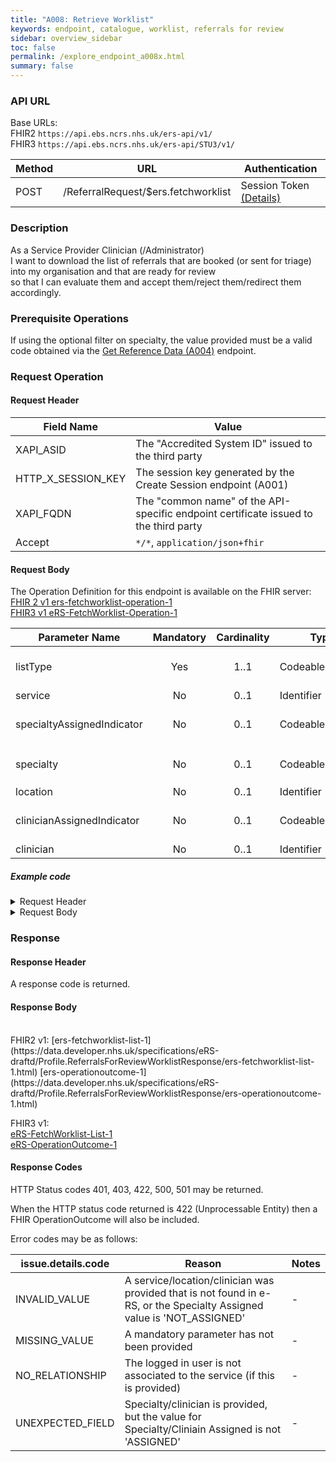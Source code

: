 ```yaml
---
title: "A008: Retrieve Worklist"
keywords: endpoint, catalogue, worklist, referrals for review
sidebar: overview_sidebar
toc: false
permalink: /explore_endpoint_a008x.html
summary: false
---
```


### API URL
Base URLs:  
FHIR2	`https://api.ebs.ncrs.nhs.uk/ers-api/v1/`  
FHIR3	`https://api.ebs.ncrs.nhs.uk/ers-api/STU3/v1/`

| Method | URL | Authentication |
| -------------| --- | ---------------- |
| POST | /ReferralRequest/$ers.fetchworklist | Session Token [(Details)](develop_business_flow_bf001.html) |

### Description
As a Service Provider Clinician (/Administrator)  
I want to download the list of referrals that are booked (or sent for triage) into my organisation and that are ready for review  
so that I can evaluate them and accept them/reject them/redirect them accordingly.

### Prerequisite Operations
If using the optional filter on specialty, the value provided must be a valid code obtained via the [Get Reference Data (A004)](explore_endpoint_a008.html) endpoint.

### Request Operation

#### Request Header

| Field Name | Value |
| ---- | ---- |
| XAPI_ASID | The "Accredited System ID" issued to the third party |
| HTTP_X_SESSION_KEY | The session key generated by the Create Session endpoint (A001)  |
| XAPI_FQDN | The "common name" of the API-specific endpoint certificate issued to the third party |
| Accept | `*/*`, `application/json+fhir` |


#### Request Body
The Operation Definition for this endpoint is available on the FHIR server:  
[FHIR 2 v1 ers-fetchworklist-operation-1](https://data.developer.nhs.uk/specifications/eRS-draftd/Profile.ReferralsForReviewWorklistQuery/ers-fetchworklist-operation-1.html)  
[FHIR3 v1 eRS-FetchWorklist-Operation-1](https://fhir.nhs.uk/STU3/OperationDefinition/eRS-FetchWorklist-Operation-1)

| Parameter Name             | Mandatory | Cardinality | Type            | Notes |
|  ------------------------- | :-------: | :---------: | --------------- | ----- |
| listType                   | Yes       | 1..1        | CodeableConcept | Currently, only one value is supported: 'REFERRALS_FOR_REVIEW' |
| service                    | No        | 0..1        | Identifier      | Service ID |
| specialtyAssignedIndicator | No        | 0..1        | CodeableConcept |Mandatory with value 'ASSIGNED' if 'specialty' is present |
| specialty                  | No        | 0..1        | CodeableConcept | Obtained via a POST to `ValueSet/{ValueSetID}` (A004)  |
| location                   | No        | 0..1        | Identifier      | ODS Location Code|
| clinicianAssignedIndicator | No        | 0..1        | CodeableConcept |Mandatory with value 'ASSIGNED' if 'clinician' is present |
| clinician                  | No        | 0..1        | Identifier      | Clinician ID |

##### Example code

<details><summary>Request Header</summary>
  <br>
  <pre>
  XAPI_ASID:200000000220
  Accept:application/json
  Accept-Encoding:gzip,deflate
  Content-Type:application/json
  </pre>
</details>

<details><summary>Request Body</summary>
<br>
  <p>
    <pre>
      {
      }

    </pre>
  </p>
</details>

### Response

#### Response Header
A response code is returned.

#### Response Body
<br>
FHIR2 v1:  
[ers-fetchworklist-list-1](https://data.developer.nhs.uk/specifications/eRS-draftd/Profile.ReferralsForReviewWorklistResponse/ers-fetchworklist-list-1.html)  
[ers-operationoutcome-1](https://data.developer.nhs.uk/specifications/eRS-draftd/Profile.ReferralsForReviewWorklistResponse/ers-operationoutcome-1.html)

FHIR3 v1:  
[eRS-FetchWorklist-List-1](https://fhir.nhs.uk/STU3/StructureDefinition/eRS-FetchWorklist-List-1)  
[eRS-OperationOutcome-1](https://fhir.nhs.uk/STU3/StructureDefinition/eRS-OperationOutcome-1)

#### Response Codes
HTTP Status codes 401, 403, 422, 500, 501 may be returned.  

When the HTTP status code returned is 422 (Unprocessable Entity) then a FHIR OperationOutcome will also be included.  

Error codes may be as follows:  

| issue.details.code | Reason | Notes |
| ------------------ | ------ | ------ |
| INVALID_VALUE | A service/location/clinician was provided that is not found in e-RS, or the Specialty Assigned value is 'NOT_ASSIGNED' | - |
| MISSING_VALUE | A mandatory parameter has not been provided | - |
| NO_RELATIONSHIP |The logged in user is not associated to the service (if this is provided) | - |
| UNEXPECTED_FIELD  | Specialty/clinician is provided, but the value for Specialty/Cliniain Assigned is not 'ASSIGNED' | - |
